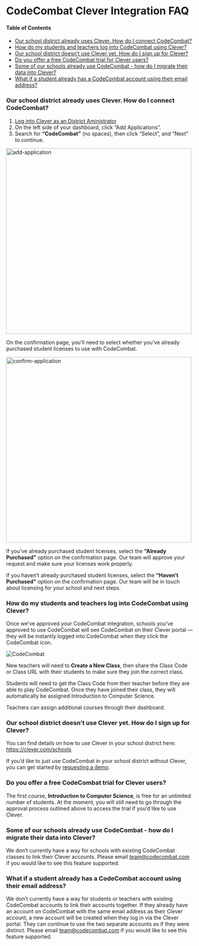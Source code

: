 # CodeCombat Clever Integration FAQ

#### Table of Contents
- [Our school district already uses Clever. How do I connect CodeCombat?](#our-school-district-already-uses-clever-how-do-i-connect-codecombat-)  
- [How do my students and teachers log into CodeCombat using Clever?](#how-do-my-students-and-teachers-log-into-codecombat-using-clever-)  
- [Our school district doesn’t use Clever yet. How do I sign up for Clever?](#our-school-district-doesn-t-use-clever-yet-how-do-i-sign-up-for-clever-)  
- [Do you offer a free CodeCombat trial for Clever users?](#do-you-offer-a-free-codecombat-trial-for-clever-users-)  
- [Some of our schools already use CodeCombat - how do I migrate their data into Clever?](#some-of-our-schools-already-use-codecombat-how-do-i-migrate-their-data-into-clever-)  
- [What if a student already has a CodeCombat account using their email address?](#what-if-a-student-already-has-a-codecombat-account-using-their-email-address-)


### Our school district already uses Clever. How do I connect CodeCombat? 
1. [Log into Clever as an District Aministrator](https://clever.com/oauth/district_admin/login)
2. On the left side of your dashboard, click “Add Applications”. 
3. Search for **“CodeCombat”** (no spaces), then click “Select”, and “Next” to continue. 

<img src="http://files.codecombat.com/docs/clever-faq/add-application.png" title="Add CodeCombat Application" alt="add-application" width="500px" />

  On the confirmation page, you’ll need to select whether you’ve already purchased student licenses to use with CodeCombat.

<img src="http://files.codecombat.com/docs/clever-faq/confirm-application.png" title="Confirm CodeCombat Application" alt="confirm-application" width="500px" />


If you’ve already purchased student licenses, select the **“Already Purchased”** option on the confirmation page. Our team will approve your request and make sure your licenses work properly.

If you haven’t already purchased student licenses, select the **“Haven’t Purchased”** option on the confirmation page. Our team will be in touch about licensing for your school and next steps. 


### How do my students and teachers log into CodeCombat using Clever? 
Once we’ve approved your CodeCombat integration, schools you’ve approved to use CodeCombat will see CodeCombat on their Clever portal — they will be instantly logged into CodeCombat when they click the CodeCombat icon. 

<img src="http://files.codecombat.com/docs/clever-faq/coco-logo.png" title="CodeCombat" alt="CodeCombat" />

New teachers will need to **Create a New Class**, then share the Class Code or Class URL with their students to make sure they join the correct class. 

Students will need to get the Class Code from their teacher before they are able to play CodeCombat. Once they have joined their class, they will automatically be assigned Introduction to Computer Science. 

Teachers can assign additional courses through their dashboard. 


### Our school district doesn’t use Clever yet. How do I sign up for Clever? 
You can find details on how to use Clever in your school district here: 
https://clever.com/schools 

If you’d like to just use CodeCombat in your school district without Clever, you can get started by [requesting a demo](/teachers/demo). 

### Do you offer a free CodeCombat trial for Clever users? 
The first course, **Introduction to Computer Science**, is free for an unlimited number of students. At the moment, you will still need to go through the approval process outlined above to access the trial if you’d like to use Clever. 


### Some of our schools already use CodeCombat - how do I migrate their data into Clever? 
We don’t currently have a way for schools with existing CodeCombat classes to link their Clever accounts. Please email [team@codecombat.com](mailto:team@codecombat.com) if you would like to see this feature supported.




### What if a student already has a CodeCombat account using their email address? 
We don’t currently have a way for students or teachers with existing CodeCombat accounts to link their accounts together. If they already have an account on CodeCombat with the same email address as their Clever account, a new account will be created when they log in via the Clever portal. They can continue to use the two separate accounts as if they were distinct. Please email [team@codecombat.com](mailto:team@codecombat.com) if you would like to see this feature supported.
 
